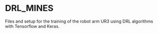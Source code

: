 # DRL_MINES
Files and setup for the training of the robot arm UR3 using DRL algorithms with Tensorflow and Keras.
